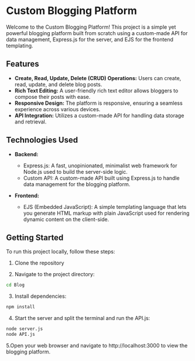 # Custom Blogging Platform

Welcome to the Custom Blogging Platform! This project is a simple yet powerful blogging platform built from scratch using a custom-made API for data management, Express.js for the server, and EJS for the frontend templating.

## Features

- **Create, Read, Update, Delete (CRUD) Operations:** Users can create, read, update, and delete blog posts.
- **Rich Text Editing:** A user-friendly rich text editor allows bloggers to compose their posts with ease.
- **Responsive Design:** The platform is responsive, ensuring a seamless experience across various devices.
- **API Integration:** Utilizes a custom-made API for handling data storage and retrieval.

## Technologies Used

- **Backend:**
  - Express.js: A fast, unopinionated, minimalist web framework for Node.js used to build the server-side logic.
  - Custom API: A custom-made API built using Express.js to handle data management for the blogging platform.

- **Frontend:**
  - EJS (Embedded JavaScript): A simple templating language that lets you generate HTML markup with plain JavaScript used for rendering dynamic content on the client-side.


## Getting Started

To run this project locally, follow these steps:

1. Clone the repository

2. Navigate to the project directory:

```bash
cd Blog
```

3. Install dependencies:

```bash
npm install
```

4. Start the server and split the terminal and run the API.js:

```bash
node server.js
node API.js
```

5.Open your web browser and navigate to http://localhost:3000 to view the blogging platform.
